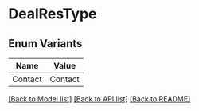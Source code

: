 # DealResType

## Enum Variants

| Name | Value |
|---- | -----|
| Contact | Contact |


[[Back to Model list]](../README.md#documentation-for-models) [[Back to API list]](../README.md#documentation-for-api-endpoints) [[Back to README]](../README.md)


